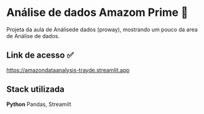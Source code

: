 
# Análise de dados Amazom Prime 🎥

Projeta da aula de Análisede dados (proway), mostrando um pouco da area de Análise de dados.


## Link de acesso ✅

https://amazondataanalysis-trayde.streamlit.app
## Stack utilizada

**Python** Pandas, Streamilt

